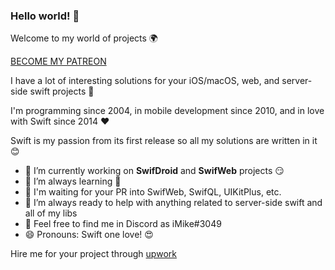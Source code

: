 ### Hello world! 👋

Welcome to my world of projects 🌍

[BECOME MY PATREON](https://www.patreon.com/imike3049)

I have a lot of interesting solutions for your iOS/macOS, web, and server-side swift projects 🚀

I'm programming since 2004, in mobile development since 2010, and in love with Swift since 2014 ❤️

Swift is my passion from its first release so all my solutions are written in it 😊

- 🔭 I’m currently working on **SwifDroid** and **SwifWeb** projects 😏
- 🌱 I’m always learning 🧐
- 👯 I'm waiting for your PR into SwifWeb, SwifQL, UIKitPlus, etc.
- 🍻 I’m always ready to help with anything related to server-side swift and all of my libs
- 💬 Feel free to find me in Discord as iMike#3049
- 😄 Pronouns: Swift one love! 😍

Hire me for your project through [upwork](http://upwork.com/freelancers/~01e0f70e7b012fe926)
